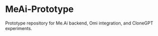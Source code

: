 # MeAi-Prototype
Prototype repository for Me.Ai backend, Omi integration, and CloneGPT experiments.
